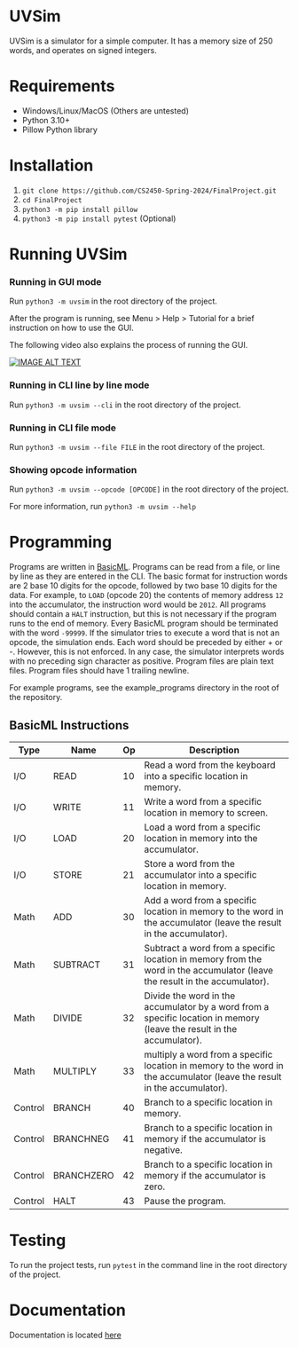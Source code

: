 # UVSim
UVSim is a simulator for a simple computer. It has a memory size of 250 words, and operates on signed integers.

# Requirements
- Windows/Linux/MacOS (Others are untested)
- Python 3.10+
- Pillow Python library

# Installation
1. `git clone https://github.com/CS2450-Spring-2024/FinalProject.git`
2. `cd FinalProject`
3. `python3 -m pip install pillow`
5. `python3 -m pip install pytest` (Optional)


# Running UVSim
### Running in GUI mode
Run `python3 -m uvsim` in the root directory of the project.

After the program is running, see Menu > Help > Tutorial for a brief instruction on how to use the GUI.

The following video also explains the process of running the GUI.

[![IMAGE ALT TEXT](http://img.youtube.com/vi/ivGIeuorvso/0.jpg)](http://www.youtube.com/watch?v=ivGIeuorvso "Running in GUI mode")

### Running in CLI line by line mode
Run `python3 -m uvsim --cli` in the root directory of the project.

### Running in CLI file mode
Run `python3 -m uvsim --file FILE` in the root directory of the project.

### Showing opcode information
Run `python3 -m uvsim --opcode [OPCODE]` in the root directory of the project.

For more information, run `python3 -m uvsim --help`

# Programming
Programs are written in [BasicML](#basicml-instructions). Programs can be read from a file, or line by line as they are entered in the CLI.
The basic format for instruction words are 2 base 10 digits for the opcode, followed by two base 10 digits for the data. For example, to `LOAD` (opcode 20) the contents of memory address `12` into the accumulator, the instruction word would be `2012`. All programs should contain a `HALT` instruction, but this is not necessary if the program runs to the end of memory.
Every BasicML program should be terminated with the word `-99999`.
If the simulator tries to execute a word that is not an opcode, the simulation ends.
Each word should be preceded by either + or -. However, this is not enforced. In any case, the simulator interprets words with no preceding sign character as positive.
Program files are plain text files.
Program files should have 1 trailing newline.

For example programs, see the example_programs directory in the root of the repository.

## BasicML Instructions

| Type    | Name       | Op | Description                                                                                                                |
|---------|------------|----|----------------------------------------------------------------------------------------------------------------------------|
| I/O     | READ       | 10 | Read a word from the keyboard into a specific location in memory.                                                          |
| I/O     | WRITE      | 11 | Write a word from a specific location in memory to screen.                                                                 |
| I/O     | LOAD       | 20 | Load a word from a specific location in memory into the accumulator.                                                       |
| I/O     | STORE      | 21 | Store a word from the accumulator into a specific location in memory.                                                      |
| Math    | ADD        | 30 | Add a word from a specific location in memory to the word in the accumulator (leave the result in the accumulator).        |
| Math    | SUBTRACT   | 31 | Subtract a word from a specific location in memory from the word in the accumulator (leave the result in the accumulator). |
| Math    | DIVIDE     | 32 | Divide the word in the accumulator by a word from a specific location in memory (leave the result in the accumulator).     |
| Math    | MULTIPLY   | 33 | multiply a word from a specific location in memory to the word in the accumulator (leave the result in the accumulator).   |
| Control | BRANCH     | 40 | Branch to a specific location in memory.                                                                                   |
| Control | BRANCHNEG  | 41 | Branch to a specific location in memory if the accumulator is negative.                                                    |
| Control | BRANCHZERO | 42 | Branch to a specific location in memory if the accumulator is zero.                                                        |
| Control | HALT       | 43 | Pause the program.                                                                                                         |

# Testing

To run the project tests, run `pytest` in the command line in the root directory of the project.

# Documentation

Documentation is located [here](docs/Generated/documentation.pdf)
